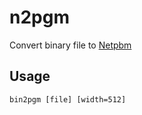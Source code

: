 n2pgm
=======

Convert binary file to [Netpbm](http://netpbm.sourceforge.net/doc/pgm.html)

Usage
-----

```bin2pgm [file] [width=512]```
